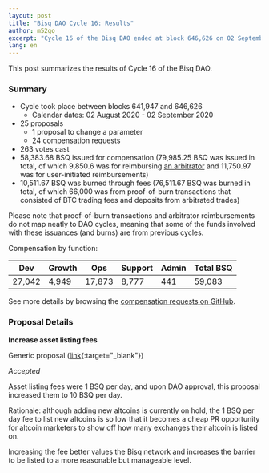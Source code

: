 ```yaml
---
layout: post
title: "Bisq DAO Cycle 16: Results"
author: m52go
excerpt: "Cycle 16 of the Bisq DAO ended at block 646,626 on 02 September 2020. This post covers its results. <br><br>"
lang: en
---
```


This post summarizes the results of Cycle 16 of the Bisq DAO.

### Summary

* Cycle took place between blocks 641,947 and 646,626
  * Calendar dates: 02 August 2020 - 02 September 2020
* 25 proposals
  * 1 proposal to change a parameter
  * 24 compensation requests
* 263 votes cast
* 58,383.68 BSQ issued for compensation (79,985.25 BSQ was issued in total, of which 9,850.6 was for reimbursing [an arbitrator](https://bisq.wiki/Arbitrator) and 11,750.97 was for user-initiated reimbursements)
* 10,511.67 BSQ was burned through fees (76,511.67 BSQ was burned in total, of which 66,000 was from proof-of-burn transactions that consisted of BTC trading fees and deposits from arbitrated trades)

Please note that proof-of-burn transactions and arbitrator reimbursements do not map neatly to DAO cycles, meaning that some of the funds involved with these issuances (and burns) are from previous cycles.

Compensation by function:

**Dev**|**Growth**|**Ops**|**Support**|**Admin**|**Total BSQ**
-----|-----|-----|-----|-----|-----
27,042|4,949|17,873|8,777|441|59,083

See more details by browsing the [compensation requests on GitHub](https://github.com/bisq-network/compensation/milestone/7?closed=1).

### Proposal Details

**Increase asset listing fees**

Generic proposal ([link](https://bisq.network/dao-proposals/245){:target="_blank"})

_Accepted_

Asset listing fees were 1 BSQ per day, and upon DAO approval, this proposal increased them to 10 BSQ per day.

Rationale: although adding new altcoins is currently on hold, the 1 BSQ per day fee to list new altcoins is so low that it becomes a cheap PR opportunity for altcoin marketers to show off how many exchanges their altcoin is listed on.

Increasing the fee better values the Bisq network and increases the barrier to be listed to a more reasonable but manageable level.
